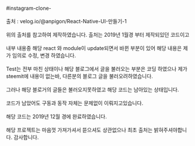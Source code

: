 <br>#instagram-clone-</br>
<br>출처 : velog.io/@anpigon/React-Native-UI-만들기-1</br>
<br>위의 출처를 참고하여 제작하였습니다. 출처는 2019년 1월경 부터 제작되있던 코드이고</br>
<br>내부 내용중 해당 react 와 module이 update되면서 바뀐 부분이 있어 해당 내용은 제가 임의로 수정, 변경 하였습니다.</br>
<br>Test는 전부 마친 상태이나 해당 블로그에서 글을 불러오는 부분은 코딩 하였으나 제가 steemit에 내용이 없는바, 다른분의 블로그 글을 불러오려하였습니다.</br>
<br>그러나 해당 블로거의 글들은 불러오지못하였고 해당 코드는 남아있는 상태입니다.</br>
<br>코드가 남았어도 구동과 동작 자체는 문제없이 이뤄지고있습니다.</br>
<br>해당 코드는 2019년 12월 경에 완료하였습니다.</br>
<br>해당 프로젝트는 마음껏 가져가셔서 뜯으셔도 상관없으나 최초 출처는 밝혀주셔야합니다. 감사합니다.</br>
